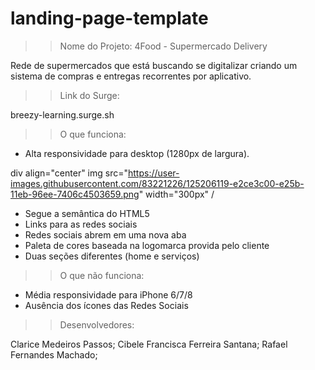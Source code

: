 # landing-page-template

>> Nome do Projeto: 4Food - Supermercado Delivery

Rede de supermercados que está buscando se digitalizar criando um sistema de compras e entregas recorrentes por aplicativo.

>> Link do Surge:  

breezy-learning.surge.sh

>> O que funciona:
- Alta responsividade para desktop (1280px de largura).

div align="center"
img src="https://user-images.githubusercontent.com/83221226/125206119-e2ce3c00-e25b-11eb-96ee-7406c4503659.png" width="300px" /

- Segue a semântica do HTML5
- Links para as redes sociais
- Redes sociais abrem em uma nova aba
- Paleta de cores baseada na logomarca provida pelo cliente
- Duas seções diferentes (home e serviços)


>> O que não funciona:
- Média responsividade para iPhone 6/7/8
- Ausência dos ícones das Redes Sociais


>> Desenvolvedores:

Clarice Medeiros Passos;
Cibele Francisca Ferreira Santana;
Rafael Fernandes Machado;

